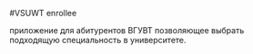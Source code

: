 #VSUWT enrollee
 
 приложение для абитурентов ВГУВТ позволяющее выбрать подходящую специальность в университете.

